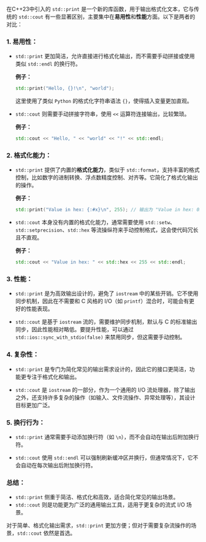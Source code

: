 在C++23中引入的 `std::print` 是一个新的库函数，用于输出格式化文本，它与传统的 `std::cout` 有一些显著区别，主要集中在**易用性**和**性能**方面。以下是两者的对比：

### 1. **易用性：**

- `std::print` 更加简洁，允许直接进行格式化输出，而不需要手动拼接或使用类似 `std::endl` 的换行符。
  
  **例子：**
  ```cpp
  std::print("Hello, {}!\n", "world");
  ```
  这里使用了类似 `Python` 的格式化字符串语法 `{}`，使得插入变量更加直观。

- `std::cout` 则需要手动拼接字符串，使用 `<<` 运算符连接输出，比较繁琐。
  
  **例子：**
  ```cpp
  std::cout << "Hello, " << "world" << "!" << std::endl;
  ```

### 2. **格式化能力：**

- `std::print` 提供了内置的**格式化能力**，类似于 `std::format`，支持丰富的格式控制，比如数字的进制转换、浮点数精度控制、对齐等。它简化了格式化输出的操作。

  **例子：**
  ```cpp
  std::print("Value in hex: {:#x}\n", 255); // 输出为 "Value in hex: 0xff"
  ```

- `std::cout` 本身没有内置的格式化能力，通常需要使用 `std::setw`、`std::setprecision`、`std::hex` 等流操纵符来手动控制格式，这会使代码冗长且不直观。
  
  **例子：**
  ```cpp
  std::cout << "Value in hex: " << std::hex << 255 << std::endl;
  ```

### 3. **性能：**

- `std::print` 是为高效输出设计的，避免了 `iostream` 中的某些开销。它不使用同步机制，因此在不需要和 C 风格的 I/O（如 `printf`）混合时，可能会有更好的性能表现。

- `std::cout` 是基于 `iostream` 流的，需要维护同步机制，默认与 C 的标准输出同步，因此性能相对略低。要提升性能，可以通过 `std::ios::sync_with_stdio(false)` 来禁用同步，但这需要手动控制。

### 4. **复杂性：**

- `std::print` 是专门为简化常见的输出需求设计的，因此它的接口更简洁，功能更专注于格式化和输出。

- `std::cout` 是 `iostream` 的一部分，作为一个通用的 I/O 流处理器，除了输出之外，还支持许多复杂的操作（如输入、文件流操作、异常处理等），其设计目标更加广泛。

### 5. **换行行为：**

- `std::print` 通常需要手动添加换行符（如 `\n`），而不会自动在输出后附加换行符。

- `std::cout` 使用 `std::endl` 可以强制刷新缓冲区并换行，但通常情况下，它不会自动在每次输出后附加换行符。

### 总结：
- `std::print` 侧重于简洁、格式化和高效，适合简化常见的输出场景。
- `std::cout` 则是功能更为广泛的通用输出工具，适用于更复杂的流式 I/O 场景。

对于简单、格式化输出需求，`std::print` 更加方便；但对于需要复杂流操作的场景，`std::cout` 依然是首选。